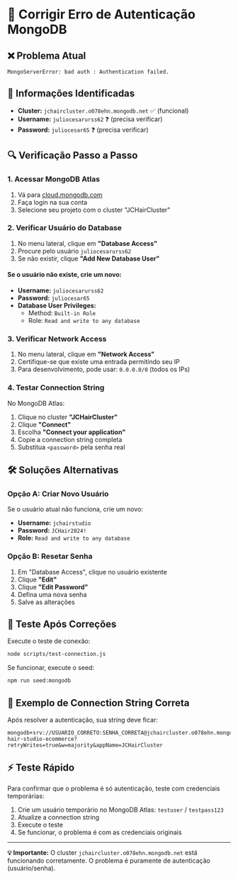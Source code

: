 # 🔧 Corrigir Erro de Autenticação MongoDB

## ❌ **Problema Atual**
```
MongoServerError: bad auth : Authentication failed.
```

## 🎯 **Informações Identificadas**
- **Cluster:** `jchaircluster.o078ehn.mongodb.net` ✅ (funcional)
- **Username:** `juliocesarurss62` ❓ (precisa verificar)
- **Password:** `juliocesar65` ❓ (precisa verificar)

## 🔍 **Verificação Passo a Passo**

### 1. **Acessar MongoDB Atlas**
1. Vá para [cloud.mongodb.com](https://cloud.mongodb.com)
2. Faça login na sua conta
3. Selecione seu projeto com o cluster "JCHairCluster"

### 2. **Verificar Usuário do Database**
1. No menu lateral, clique em **"Database Access"**
2. Procure pelo usuário `juliocesarurss62`
3. Se não existir, clique **"Add New Database User"**

#### **Se o usuário não existe, crie um novo:**
- **Username:** `juliocesarurss62`
- **Password:** `juliocesar65` 
- **Database User Privileges:** 
  - Method: `Built-in Role`
  - Role: `Read and write to any database`

### 3. **Verificar Network Access**
1. No menu lateral, clique em **"Network Access"**
2. Certifique-se que existe uma entrada permitindo seu IP
3. Para desenvolvimento, pode usar: `0.0.0.0/0` (todos os IPs)

### 4. **Testar Connection String**
No MongoDB Atlas:
1. Clique no cluster **"JCHairCluster"**
2. Clique **"Connect"**
3. Escolha **"Connect your application"**
4. Copie a connection string completa
5. Substitua `<password>` pela senha real

## 🛠️ **Soluções Alternativas**

### Opção A: Criar Novo Usuário
Se o usuário atual não funciona, crie um novo:
- **Username:** `jchairstudio`
- **Password:** `JCHair2024!`
- **Role:** `Read and write to any database`

### Opção B: Resetar Senha
1. Em "Database Access", clique no usuário existente
2. Clique **"Edit"**
3. Clique **"Edit Password"**
4. Defina uma nova senha
5. Salve as alterações

## 🧪 **Teste Após Correções**

Execute o teste de conexão:
```bash
node scripts/test-connection.js
```

Se funcionar, execute o seed:
```bash
npm run seed:mongodb
```

## 📝 **Exemplo de Connection String Correta**

Após resolver a autenticação, sua string deve ficar:
```
mongodb+srv://USUARIO_CORRETO:SENHA_CORRETA@jchaircluster.o078ehn.mongodb.net/jc-hair-studio-ecommerce?retryWrites=true&w=majority&appName=JCHairCluster
```

## ⚡ **Teste Rápido**

Para confirmar que o problema é só autenticação, teste com credenciais temporárias:
1. Crie um usuário temporário no MongoDB Atlas: `testuser` / `testpass123`
2. Atualize a connection string
3. Execute o teste
4. Se funcionar, o problema é com as credenciais originais

---

**💡 Importante:** O cluster `jchaircluster.o078ehn.mongodb.net` está funcionando corretamente. O problema é puramente de autenticação (usuário/senha).